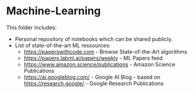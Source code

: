 # Machine-Learning

This folder includes:
  - Personal repository of notebooks which can be shared publicly. 
  - List of state-of-the-art ML ressources:
      - https://paperswithcode.com - Browse State-of-the-Art algorithms
      - https://papers.labml.ai/papers/weekly - ML Papers feed
      - https://www.amazon.science/publications - Amazon Science Publications
      - https://ai.googleblog.com/ - Google AI Blog - based on https://research.google/ - Google Research Publications
